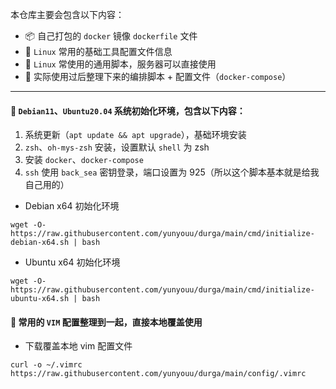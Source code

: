 本仓库主要会包含以下内容：
- 📦 自己打包的 `docker` 镜像 `dockerfile` 文件
- 📒 `Linux` 常用的基础工具配置文件信息
- 🐎 `Linux` 常使用的通用脚本，服务器可以直接使用
- 🚌 实际使用过后整理下来的编排脚本 + 配置文件（`docker-compose`）
---
#### 🍉 `Debian11`、`Ubuntu20.04` 系统初始化环境，包含以下内容：
1. 系统更新（`apt update && apt upgrade`），基础环境安装
2. `zsh`、`oh-mys-zsh` 安装，设置默认 `shell` 为 zsh
3. 安装 `docker`、`docker-compose`
4. `ssh` 使用 `back_sea` 密钥登录，端口设置为 925（所以这个脚本基本就是给我自己用的）

- Debian x64 初始化环境
```
wget -O- https://raw.githubusercontent.com/yunyouu/durga/main/cmd/initialize-debian-x64.sh | bash
```

- Ubuntu x64 初始化环境
```
wget -O- https://raw.githubusercontent.com/yunyouu/durga/main/cmd/initialize-ubuntu-x64.sh | bash
```

#### 📓 常用的 `VIM` 配置整理到一起，直接本地覆盖使用
- 下载覆盖本地 vim 配置文件
```
curl -o ~/.vimrc https://raw.githubusercontent.com/yunyouu/durga/main/config/.vimrc
```